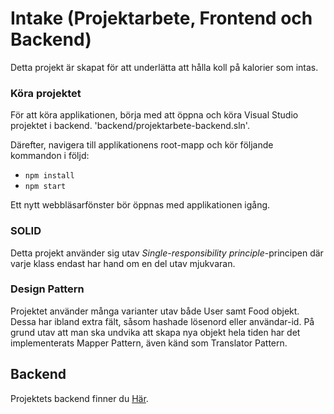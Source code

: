 # Intake (Projektarbete, Frontend och Backend)

Detta projekt är skapat för att underlätta att hålla koll på kalorier som intas.

### Köra projektet

För att köra applikationen, börja med att öppna och köra Visual Studio projektet i backend. 'backend/projektarbete-backend.sln'.


Därefter, navigera till applikationens root-mapp och kör följande kommandon i följd:

* `npm install`
* `npm start`

Ett nytt webbläsarfönster bör öppnas med applikationen igång.

### SOLID
Detta projekt använder sig utav *Single-responsibility principle*-principen där varje klass endast har hand om en del utav mjukvaran.

### Design Pattern
Projektet använder många varianter utav både User samt Food objekt. Dessa har ibland extra fält, såsom hashade lösenord eller användar-id.
På grund utav att man ska undvika att skapa nya objekt hela tiden har det implementerats Mapper Pattern, även känd som Translator Pattern.

## Backend
Projektets backend finner du [Här](https://github.com/emiliogaines/Projektarbete-Intake-Backend).
